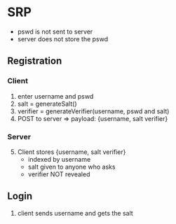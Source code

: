 # SRP

- pswd is not sent to server
- server does not store the pswd

## Registration

### Client
1. enter username and pswd
2. salt = generateSalt()
3. verifier = generateVerifier(username, pswd and salt) 
4. POST to server => payload: {username, salt verifier}

### Server
5. Client stores {username, salt verifier}
   - indexed by username
   - salt given to anyone who asks
   - verifier NOT revealed

## Login

1. client sends username and gets the salt